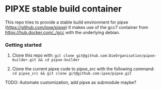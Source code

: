 # PIPXE stable build container 

This repo tries to provide a stable build environment for pipxe (https://github.com/ipxe/pipxe)
It makes use of the gcc7 container from https://hub.docker.com/_/gcc with the underlying debian. 

### Getting started

1. Clone this repo with: `git clone git@github.com:DieOrganisation/pipxe-builder.git && cd pipxe-builder`

3. Clone the current pipxe code to pipxe_src with the following command: `cd pipxe_src && git clone git@github.com:ipxe/pipxe.git`

TODO: Automate customization, add pipxe as submodule maybe? 

